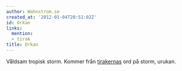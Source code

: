 ```yaml
---
author: Wahnstrom.se
created_at: '2012-01-04T20:51:02Z'
id: Orkan
links:
  mention:
  - tirak
title: Orkan
---
```


Våldsam tropisk storm. Kommer från [tirakernas] ord på storm, urukan.

  [tirakernas]: tirak
